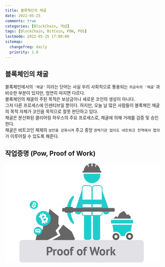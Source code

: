 ```yaml
---
title: 블록체인의 채굴
date: 2022-05-25
comments: true
categories: [BlockChain, 개념]
tags: [BlockChain, BitCoin, POW, POS]
lastmode: 2022-05-25 17:00:00
sitemap:
  changefreq: daily
  priority: 1.0
---
```


## 블록체인의 채굴

블록체인에서의 `'채굴'` 이라는 단어는 사실 우리 사회적으로 통용되는 `귀금속의 '채굴'`과 비슷한 부분이 있지만, 엄연히 따지면 다르다.  
블록체인의 채굴의 주된 목적은 보상금이나 새로운 코인의 생성이 아니다.  
그저 다른 프로세스에 인센티브일 뿐이다. 하지만, 오늘 날 많은 사람들이 블록체인 채굴의 목적 자체가 코인을 목적으로 잘못 판단하고 있다.  
채굴은 분산화된 클리어링 하우스의 주요 프로세스로, 채굴에 의해 거래를 검증 및 승인한다.  
채굴은 비트코인 체제의 `보안을 강화시켜` 주고 중앙 `권력기관 없이도 네트워크 전역에서 합의`가 이루어질 수 있도록 해준다.

## 작업증명 (Pow, Proof of Work)

![pow](/assets/img/post/pow.jpg)
